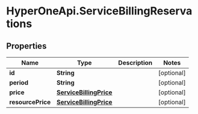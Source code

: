 # HyperOneApi.ServiceBillingReservations

## Properties

Name | Type | Description | Notes
------------ | ------------- | ------------- | -------------
**id** | **String** |  | [optional] 
**period** | **String** |  | [optional] 
**price** | [**ServiceBillingPrice**](ServiceBillingPrice.md) |  | [optional] 
**resourcePrice** | [**ServiceBillingPrice**](ServiceBillingPrice.md) |  | [optional] 


